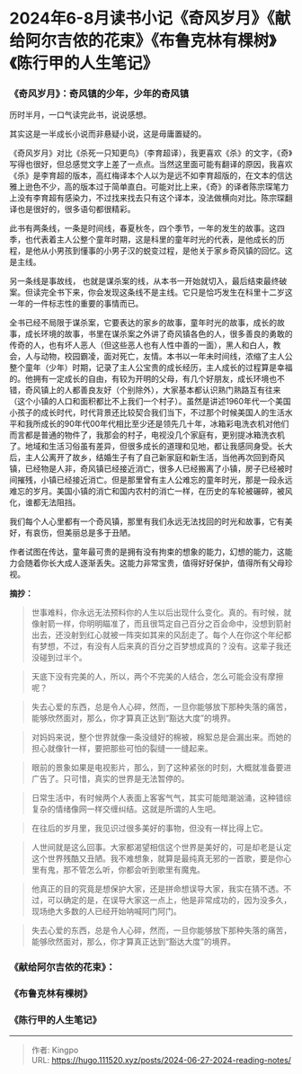 # 2024年6-8月读书小记《奇风岁月》《献给阿尔吉侬的花束》《布鲁克林有棵树》《陈行甲的人生笔记》


<!--more-->

### 《奇风岁月》：奇风镇的少年，少年的奇风镇


历时半月，一口气读完此书，说说感想。

其实这是一半成长小说而非悬疑小说，这是毋庸置疑的。

《奇风岁月》对比《杀死一只知更鸟》（李育超译），我更喜欢《杀》的文字，《奇》写得也很好，但总感觉文字上差了一点点。当然这里面可能有翻译的原因，我喜欢《杀》是李育超的版本，高红梅译本个人以为是远不如李育超版的，在文本的信达雅上逊色不少，高的版本过于简单直白。可能对比上来，《奇》的译者陈宗琛笔力上没有李育超有感染力，不过找来找去只有这个译本，没法做横向对比。陈宗琛翻译也是很好的，很多语句都很精彩。

此书有两条线，一条是时间线，春夏秋冬，四个季节，一年的发生的故事。这四季，也代表着主人公整个童年时期，这是科里的童年时光的代表，是他成长的历程，是他从小男孩到懂事的小男子汉的蜕变过程，是他关于家乡奇风镇的回忆。这是主线。

另一条线是事故线， 也就是谋杀案的线，从本书一开始就切入，最后结束最终破案。但读完全书下来，你会发现这条线不是主线。它只是恰巧发生在科里十二岁这一年的一件标志性的重要的事情而已。

全书已经不局限于谋杀案，它要表达的家乡的故事，童年时光的故事，成长的故事，成长环境的故事，书里在谋杀案之外讲了奇风镇各色的人，很多善良的勇敢的传奇的人，也有坏人恶人（但这些恶人也有人性中善的一面），黑人和白人，教会，人与动物，校园霸凌，面对死亡，友情。本书以一年未时间线，浓缩了主人公整个童年（少年）时期，记录了主人公宝贵的成长经历，主人成长的过程算是幸福的。他拥有一定成长的自由，有较为开明的父母，有几个好朋友，成长环境也不错，奇风镇上的人都善良友好（个别除外），大家基本都认识熟门熟路互有往来（这个小镇的人口和面积都比不上我们一个村子）。虽然是讲述1960年代一个美国小孩子的成长时代，时代背景还比较契合我们当下，不过那个时候美国人的生活水平和我所成长的90年代00年代相比至少还是领先几十年，冰箱彩电洗衣机对他们而言都是普通的物件了，我那会的村子，电视没几个家庭有，更别提冰箱洗衣机了。地域和生活习俗虽有差异，但很多成长的道理和见地，都让我感同身受。长大后，主人公离开了故乡，结婚生子有了自己新家庭和新生活，当他再次回到奇风镇，已经物是人非，奇风镇已经接近消亡，很多人已经搬离了小镇，房子已经被时间摧残，小镇已经接近消亡。但是那里曾有主人公难忘的童年时光，那是一段永远难忘的岁月。美国小镇的消亡和国内农村的消亡一样，在历史的车轮被碾碎，被风化，谁都无法阻挡。

我们每个人心里都有一个奇风镇，那里有我们永远无法找回的时光和故事，它有美好，有哀伤，但美丽总是多于丑陋。

作者试图在传达，童年最可贵的是拥有没有拘束的想象的能力，幻想的能力，这能力会随着你长大成人逐渐丢失。这能力非常宝贵，值得好好保护，值得所有父母珍视。


**摘抄：**

> 世事难料，你永远无法预料你的人生以后出现什么变化。真的。有时候，就像射箭一样，你明明瞄准了，而且很笃定自己百分之百会命中，没想到箭射出去，还没射到红心就被一阵突如其来的风刮走了。每个人在你这个年纪都有梦想，不过，有没有人后来真的百分之百梦想成真的？没有。这辈子我还没碰到过半个。

> 天底下没有完美的人，所以，两个不完美的人结合，怎么可能会没有摩擦呢？

> 失去心爱的东西，总是令人心碎，然而，一旦你能够放下那种失落的痛苦，能够欣然面对，那么，你才算真正达到“豁达大度”的境界。

> 对妈妈来说，整个世界就像一条没缝好的棉被，棉絮总是会漏出来。而她的担心就像针一样，要把那些可怕的裂缝一一缝起来。

> 眼前的景象如果是电视影片，那么，到了这种紧张的时刻，大概就准备要进广告了。只可惜，真实的世界是无法暂停的。

> 日常生活中，有时候两个人表面上客客气气，其实可能暗潮汹涌，这种错综复杂的情绪像网一样交缠纠结。这就是所谓的人生吧。

> 在往后的岁月里，我见识过很多美好的事物，但没有一样比得上它。

> 人世间就是这么回事。大家都渴望相信这个世界是美好的，可是却老是认定这个世界残酷又丑陋。我不难想象，就算是最纯真无邪的一首歌，要是你心里有鬼，那不管怎么听，你都会听到歌里有魔鬼。

> 他真正的目的究竟是想保护大家，还是拼命想误导大家，我实在猜不透。不过，可以确定的是，在误导大家这一点上，他是非常成功的，因为没多久，现场绝大多数的人已经开始呐喊阿门阿门。

> 失去心爱的东西，总是令人心碎，然而，一旦你能够放下那种失落的痛苦，能够欣然面对，那么，你才算真正达到“豁达大度”的境界。



### 《献给阿尔吉侬的花束》：


### 《布鲁克林有棵树》


### 《陈行甲的人生笔记》


---

> 作者: Kingpo  
> URL: https://hugo.111520.xyz/posts/2024-06-27-2024-reading-notes/  

